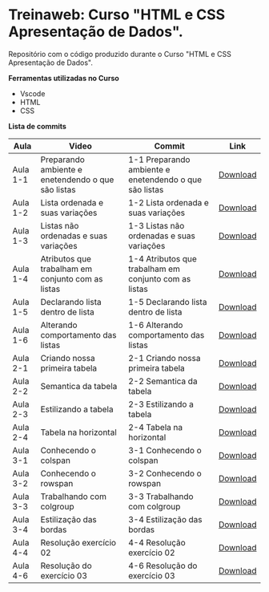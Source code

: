 # Treinaweb: Curso "HTML e CSS Apresentação de Dados".

Repositório com o código produzido durante o  Curso "HTML e CSS Apresentação de Dados".

**Ferramentas utilizadas no Curso**

 - Vscode
 - HTML
 - CSS

**Lista de commits**


Aula | Video | Commit | Link
------ | ------ | ------ | ------
Aula 1-1 | Preparando ambiente e enetendendo o que são listas| 1-1 Preparando ambiente e enetendendo o que são listas | [Download](https://github.com/treinaweb/html-e-css-apresentacao-de-dados/archive/9affbcba0b7287d9973a7a68647749c7262d1705.zip)
Aula 1-2 | Lista ordenada e suas variações| 1-2 Lista ordenada e suas variações | [Download](https://github.com/treinaweb/html-e-css-apresentacao-de-dados/archive/c27e487ab0d5d3df7c8aa4d247e7b4d6ed527580.zip)
Aula 1-3 | Listas não ordenadas e suas variações| 1-3 Listas não ordenadas e suas variações | [Download](https://github.com/treinaweb/html-e-css-apresentacao-de-dados/archive/eea0d3278f22d0901872f3cd014b2cf8e07c3c2c.zip)
Aula 1-4 | Atributos que trabalham em conjunto com as listas| 1-4 Atributos que trabalham em conjunto com as listas | [Download](https://github.com/treinaweb/html-e-css-apresentacao-de-dados/archive/97dae23702d2eeaa404bdff4723da871b16734e5.zip)
Aula 1-5 | Declarando lista dentro de lista| 1-5 Declarando lista dentro de lista | [Download](https://github.com/treinaweb/html-e-css-apresentacao-de-dados/archive/50c823b8ff06ad8048f73d0dec993d21578a3f14.zip)
Aula 1-6 | Alterando comportamento das listas| 1-6 Alterando comportamento das listas | [Download](https://github.com/treinaweb/html-e-css-apresentacao-de-dados/archive/14024012e16d2cbfa75b26e4d34094f4fb9413c1.zip)
Aula 2-1 | Criando nossa primeira tabela| 2-1 Criando nossa primeira tabela | [Download](https://github.com/treinaweb/html-e-css-apresentacao-de-dados/archive/bda60457cfb13e38a66febcfd2b8717c0b834205.zip)
Aula 2-2 | Semantica da tabela| 2-2 Semantica da tabela | [Download](https://github.com/treinaweb/html-e-css-apresentacao-de-dados/archive/23b5e9f0c198eb10d182a1af3bb222ed67264c36.zip)
Aula 2-3 | Estilizando a tabela| 2-3 Estilizando a tabela | [Download](https://github.com/treinaweb/html-e-css-apresentacao-de-dados/archive/41c3a1ae96c5f94cf0d9df129ddf8ac2087bde69.zip)
Aula 2-4 | Tabela na horizontal| 2-4 Tabela na horizontal | [Download](https://github.com/treinaweb/html-e-css-apresentacao-de-dados/archive/82b340fe919dd1a4e167ea86662588c1cd70e7b5.zip)
Aula 3-1 | Conhecendo o colspan| 3-1 Conhecendo o colspan | [Download](https://github.com/treinaweb/html-e-css-apresentacao-de-dados/archive/207624a5d6a820e9e2e16d19a239d86380e36073.zip)
Aula 3-2 | Conhecendo o rowspan| 3-2 Conhecendo o rowspan | [Download](https://github.com/treinaweb/html-e-css-apresentacao-de-dados/archive/8c691f909a634a60c2a879ce838db08e1a072c41.zip)
Aula 3-3 | Trabalhando com colgroup| 3-3 Trabalhando com colgroup | [Download](https://github.com/treinaweb/html-e-css-apresentacao-de-dados/archive/e9b9a1cfb55a37e9d7c58b5256cbbb6a688c5269.zip)
Aula 3-4 | Estilização das bordas| 3-4 Estilização das bordas | [Download](https://github.com/treinaweb/html-e-css-apresentacao-de-dados/archive/d713ba0e2ec7c1707d62ed7fc53e0a810f958593.zip)
Aula 4-4 | Resolução exercício 02| 4-4 Resolução exercício 02 | [Download](https://github.com/treinaweb/html-e-css-apresentacao-de-dados/archive/8c2c5427fef87f0fb1a393ceaec2996aa754821b.zip)
Aula 4-6 | Resolução do exercício 03| 4-6 Resolução do exercício 03 | [Download](https://github.com/treinaweb/html-e-css-apresentacao-de-dados/archive/5b638ccac15c8a3717e532af34ecfbd6f099f3ca.zip)
